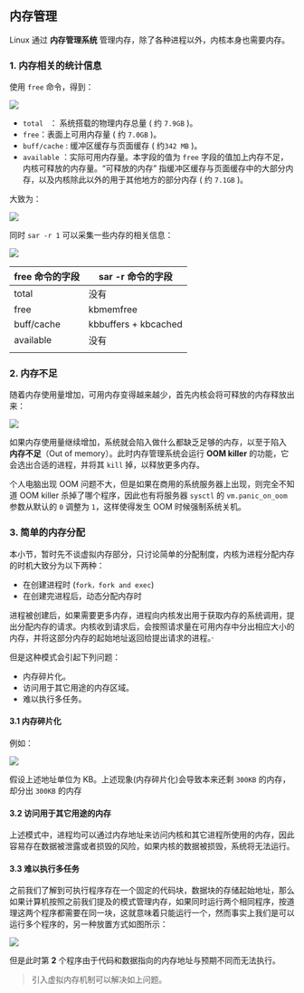 ## 内存管理

Linux 通过 **内存管理系统** 管理内存，除了各种进程以外，内核本身也需要内存。

### 1. 内存相关的统计信息

使用 `free` 命令，得到：

![](https://pic.imgdb.cn/item/65dc3b459f345e8d03ed0cb1.jpg)

* `total ` ： 系统搭载的物理内存总量 ( 约 `7.9GB` )。	
* `free`：表面上可用内存量 ( 约 `7.0GB` )。
* `buff/cache` : 缓冲区缓存与页面缓存 ( 约`342 MB` )。
* `available` ：实际可用内存量。本字段的值为 `free` 字段的值加上内存不足，内核可释放的内存量。“可释放的内存” 指缓冲区缓存与页面缓存中的大部分内存，以及内核除此以外的用于其他地方的部分内存 ( 约 `7.1GB` )。

大致为：

![](https://pic.imgdb.cn/item/65dc40d99f345e8d03fb2659.jpg)

同时 `sar -r 1` 可以采集一些内存的相关信息：

![](https://pic.imgdb.cn/item/65dc6ae79f345e8d0364e561.jpg)

| free 命令的字段 | sar -r 命令的字段    |
| --------------- | -------------------- |
| total           | 没有                 |
| free            | kbmemfree            |
| buff/cache      | kbbuffers + kbcached |
| available       | 没有                 |
|                 |                      |

### 2. 内存不足

随着内存使用量增加，可用内存变得越来越少，首先内核会将可释放的内存释放出来：

![](https://pic.imgdb.cn/item/65dc722b9f345e8d0378845e.jpg)

如果内存使用量继续增加，系统就会陷入做什么都缺乏足够的内存，以至于陷入 **内存不足**（Out of memory）。此时内存管理系统会运行 **OOM killer** 的功能，它会选出合适的进程，并将其 `kill` 掉，以释放更多内存。

个人电脑出现 OOM 问题不大，但是如果在商用的系统服务器上出现，则完全不知道 OOM killer 杀掉了哪个程序，因此也有将服务器 `sysctl` 的 `vm.panic_on_oom` 参数从默认的 `0` 调整为 `1`，这样使得发生 OOM 时候强制系统关机。

### 3. 简单的内存分配

本小节，暂时先不谈虚拟内存部分，只讨论简单的分配制度，内核为进程分配内存的时机大致分为以下两种：

* 在创建进程时 (`fork，fork and exec`)
* 在创建完进程后，动态分配内存时

进程被创建后，如果需要更多内存，进程向内核发出用于获取内存的系统调用，提出分配内存的请求。内核收到请求后，会按照请求量在可用内存中分出相应大小的内存，并将这部分内存的起始地址返回给提出请求的进程。·

但是这种模式会引起下列问题：

* 内存碎片化。
* 访问用于其它用途的内存区域。
* 难以执行多任务。

#### 3.1 内存碎片化

例如：

![](https://pic.imgdb.cn/item/65dc837b9f345e8d03ab7175.jpg)

假设上述地址单位为 KB。上述现象(内存碎片化)会导致本来还剩 `300KB` 的内存，却分出 `300KB` 的内存

#### 3.2 访问用于其它用途的内存

上述模式中，进程均可以通过内存地址来访问内核和其它进程所使用的内存，因此容易存在数据被泄露或者损毁的风险，如果内核的数据被损毁，系统将无法运行。

#### 3.3 难以执行多任务

之前我们了解到可执行程序存在一个固定的代码块，数据块的存储起始地址，那么如果计算机按照之前我们提及的模式管理内存，如果同时运行两个相同程序，按道理这两个程序都需要在同一块，这就意味着只能运行一个，然而事实上我们是可以运行多个程序的，另一种放置方式如图所示：

![](https://pic.imgdb.cn/item/65dc85db9f345e8d03b30acc.jpg)

但是此时第 **2** 个程序由于代码和数据指向的内存地址与预期不同而无法执行。

> 引入虚拟内存机制可以解决如上问题。

